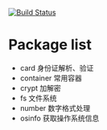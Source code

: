 [![Build Status](https://travis-ci.org/applee/go-common.svg?branch=master)](https://travis-ci.org/applee/go-common)

# Package list

* card 身份证解析、验证
* container 常用容器
* crypt 加解密
* fs 文件系统
* number 数字格式处理
* osinfo 获取操作系统信息